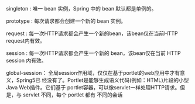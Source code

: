 singleton : 唯⼀ bean 实例，Spring 中的 bean 默认都是单例的。 

prototype : 每次请求都会创建⼀个新的 bean 实例。

 request : 每⼀次HTTP请求都会产⽣⼀个新的bean，该bean仅在当前HTTP request内有效。 

session : 每⼀次HTTP请求都会产⽣⼀个新的 bean，该bean仅在当前 HTTP session 内有效。

 global-session： 全局session作⽤域，仅仅在基于portlet的web应⽤中才有意义，Spring5已 经没有了。Portlet是能够⽣成语义代码(例如：HTML)⽚段的⼩型Java Web插件。它们基于 portlet容器，可以像servlet⼀样处理HTTP请求。但是，与 servlet 不同，每个 portlet 都有 不同的会话 